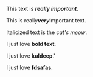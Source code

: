 <!-- author: kuldeep.yadav -->
<!-- uploadedAt: 2025-07-15T12:55:14.506Z -->
This text is ***really important***.

This is really***very***important text.

Italicized text is the *cat's meow*.

I just love **bold text**.

I just love **kuldeep**.'

I just love **fdsafas**.

<!-- reviewComment: djkfhs -->
<!-- reviewer: sumit.agrawal -->